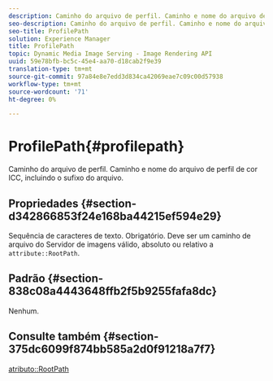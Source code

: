 ```yaml
---
description: Caminho do arquivo de perfil. Caminho e nome do arquivo de perfil de cor ICC, incluindo o sufixo do arquivo.
seo-description: Caminho do arquivo de perfil. Caminho e nome do arquivo de perfil de cor ICC, incluindo o sufixo do arquivo.
seo-title: ProfilePath
solution: Experience Manager
title: ProfilePath
topic: Dynamic Media Image Serving - Image Rendering API
uuid: 59e78bfb-bc5c-45e4-aa70-d18cab2f9e39
translation-type: tm+mt
source-git-commit: 97a84e8e7edd3d834ca42069eae7c09c00d57938
workflow-type: tm+mt
source-wordcount: '71'
ht-degree: 0%

---
```



# ProfilePath{#profilepath}

Caminho do arquivo de perfil. Caminho e nome do arquivo de perfil de cor ICC, incluindo o sufixo do arquivo.

## Propriedades {#section-d342866853f24e168ba44215ef594e29}

Sequência de caracteres de texto. Obrigatório. Deve ser um caminho de arquivo do Servidor de imagens válido, absoluto ou relativo a `attribute::RootPath`.

## Padrão {#section-838c08a4443648ffb2f5b9255fafa8dc}

Nenhum.

## Consulte também {#section-375dc6099f874bb585a2d0f91218a7f7}

[atributo::RootPath](../../../../../is-api/image-catalog/image-serving-api-ref/c-image-catalog-reference/c-attributes-reference/r-rootpath.md#reference-17d57e5967be403b8408fa7214017494)
